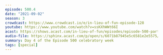 ```yaml
---
episode: 500.4
date: "2021-09-02"
season: 3
crowdcast: https://www.crowdcast.io/e/in-lieu-of-fun-episode-128
youtube: https://www.youtube.com/watch?v=ssKXhWWt66I
acast: https://shows.acast.com/in-lieu-of-fun/episodes/episode-500-part-iv-lisa-page-and-the-lisa-page-puppet
audio-file: https://sphinx.acast.com/p/open/s/6071b87945e5c6581e2e5575/e/61328b693820e600126fc054/media.mp3
summary: Day 4 of the Episode 500 celebratory week
tags: [special]
---
```

